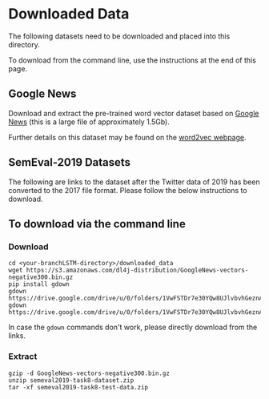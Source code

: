 # Downloaded Data


The following datasets need to be downloaded and placed into this directory.

To download from the command line, use the instructions at the end of this page.

## Google News

Download and extract the pre-trained word vector dataset based on [Google News](https://drive.google.com/file/d/0B7XkCwpI5KDYNlNUTTlSS21pQmM/edit?usp=sharing) (this is a large file of approximately 1.5Gb).

Further details on this dataset may be found on the [word2vec webpage](https://code.google.com/archive/p/word2vec/).

## SemEval-2019 Datasets

The following are links to the dataset after the Twitter data of 2019 has been converted to the 2017 file format. Please follow the below instructions to download.

## To download via the command line

### Download

```
cd <your-branchLSTM-directory>/downloaded_data
wget https://s3.amazonaws.com/dl4j-distribution/GoogleNews-vectors-negative300.bin.gz
pip install gdown
gdown https://drive.google.com/drive/u/0/folders/1VwFSTDr7e30YQw8UJlvbvhGeznAHdRyb
gdown https://drive.google.com/drive/u/0/folders/1VwFSTDr7e30YQw8UJlvbvhGeznAHdRyb
```
In case the `gdown` commands don't work, please directly download from the links.
### Extract 

```
gzip -d GoogleNews-vectors-negative300.bin.gz
unzip semeval2019-task8-dataset.zip
tar -xf semeval2019-task8-test-data.zip

```
